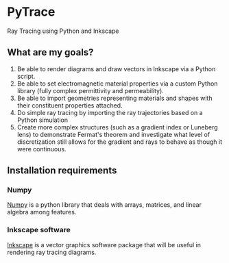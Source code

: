 # PyTrace
Ray Tracing using Python and Inkscape
## What are my goals?
1. Be able to render diagrams and draw vectors in Inkscape via a Python script.
2. Be able to set electromagnetic material properties via a custom Python library (fully complex permittivity and permeability).
3. Be able to import geometries representing materials and shapes with their constituent properties attached.
4. Do simple ray tracing by importing the ray trajectories based on a Python simulation
5. Create more complex structures (such as a gradient index or Luneberg lens) to demonstrate Fermat's theorem and investigate what level of discretization still allows for the gradient and rays to behave as though it were continuous. 
## Installation requirements
### Numpy
[Numpy](numpy.org) is a python library that deals with arrays, matrices, and linear algebra among features.
### Inkscape software
[Inkscape](inkscape.org) is a vector graphics software package that will be useful in rendering ray tracing diagrams. 
